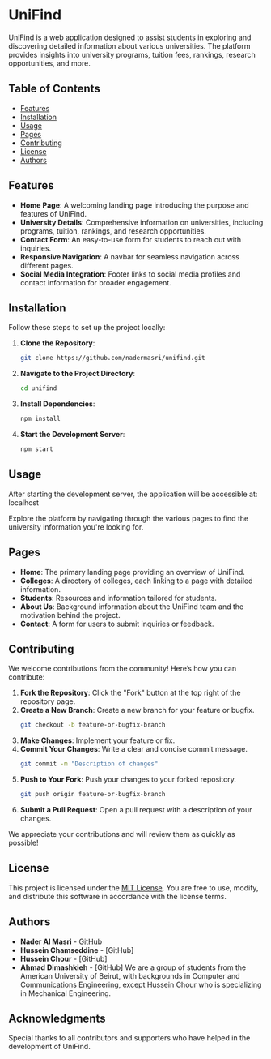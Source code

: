 # UniFind

UniFind is a web application designed to assist students in exploring and discovering detailed information about various universities. The platform provides insights into university programs, tuition fees, rankings, research opportunities, and more.

## Table of Contents
- [Features](#features)
- [Installation](#installation)
- [Usage](#usage)
- [Pages](#pages)
- [Contributing](#contributing)
- [License](#license)
- [Authors](#authors)

## Features
- **Home Page**: A welcoming landing page introducing the purpose and features of UniFind.
- **University Details**: Comprehensive information on universities, including programs, tuition, rankings, and research opportunities.
- **Contact Form**: An easy-to-use form for students to reach out with inquiries.
- **Responsive Navigation**: A navbar for seamless navigation across different pages.
- **Social Media Integration**: Footer links to social media profiles and contact information for broader engagement.

## Installation

Follow these steps to set up the project locally:

1. **Clone the Repository**:
    ```bash
    git clone https://github.com/nadermasri/unifind.git
    ```

2. **Navigate to the Project Directory**:
    ```bash
    cd unifind
    ```

3. **Install Dependencies**:
    ```bash
    npm install
    ```

4. **Start the Development Server**:
    ```bash
    npm start
    ```

## Usage

After starting the development server, the application will be accessible at: localhost

Explore the platform by navigating through the various pages to find the university information you're looking for.

## Pages

- **Home**: The primary landing page providing an overview of UniFind.
- **Colleges**: A directory of colleges, each linking to a page with detailed information.
- **Students**: Resources and information tailored for students.
- **About Us**: Background information about the UniFind team and the motivation behind the project.
- **Contact**: A form for users to submit inquiries or feedback.

## Contributing

We welcome contributions from the community! Here’s how you can contribute:

1. **Fork the Repository**: Click the "Fork" button at the top right of the repository page.
2. **Create a New Branch**: Create a new branch for your feature or bugfix.
    ```bash
    git checkout -b feature-or-bugfix-branch
    ```
3. **Make Changes**: Implement your feature or fix.
4. **Commit Your Changes**: Write a clear and concise commit message.
    ```bash
    git commit -m "Description of changes"
    ```
5. **Push to Your Fork**: Push your changes to your forked repository.
    ```bash
    git push origin feature-or-bugfix-branch
    ```
6. **Submit a Pull Request**: Open a pull request with a description of your changes.

We appreciate your contributions and will review them as quickly as possible!

## License

This project is licensed under the [MIT License](LICENSE). You are free to use, modify, and distribute this software in accordance with the license terms.

## Authors

- **Nader Al Masri** - [GitHub](https://github.com/nadermasri)
- **Hussein Chamseddine** - [GitHub]
- **Hussein Chour** - [GitHub]
- **Ahmad Dimashkieh** - [GitHub]
We are a group of students from the American University of Beirut, with backgrounds in Computer and Communications Engineering, except Hussein Chour who is specializing in Mechanical Engineering.

## Acknowledgments

Special thanks to all contributors and supporters who have helped in the development of UniFind.

